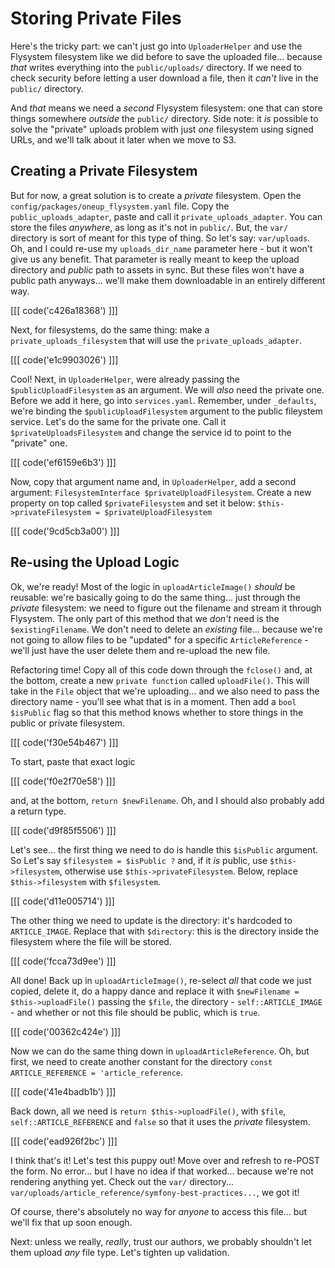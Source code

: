 # Storing Private Files

Here's the tricky part: we can't just go into `UploaderHelper` and use the Flysystem
filesystem like we did before to save the uploaded file... because *that* writes
everything into the `public/uploads/` directory. If we need to check security before
letting a user download a file, then it *can't* live in the `public/` directory.

And *that* means we need a *second* Flysystem filesystem: one that can store
things somewhere *outside* the `public/` directory. Side note: it *is* possible
to solve the "private" uploads problem with just *one* filesystem using signed URLs,
and we'll talk about it later when we move to S3.

## Creating a Private Filesystem

But for now, a great solution is to create a *private* filesystem. Open the
`config/packages/oneup_flysystem.yaml` file. Copy the `public_uploads_adapter`, paste
and call it `private_uploads_adapter`. You can store the files *anywhere*, as long
as it's not in `public/`. But, the `var/` directory is sort of meant for this type
of thing. So let's say: `var/uploads`. Oh, and I could re-use my `uploads_dir_name`
parameter here - but it won't give us any benefit. That parameter is really meant
to keep the upload directory and *public* path to assets in sync. But these files
won't have a public path anyways... we'll make them downloadable in an entirely
different way.

[[[ code('c426a18368') ]]]

Next, for filesystems, do the same thing: make a `private_uploads_filesystem` that
will use the `private_uploads_adapter`.

[[[ code('e1c9903026') ]]]

Cool! Next, in `UploaderHelper`, were already passing the `$publicUploadFilesystem`
as an argument. We will *also* need the private one. Before we add it here, go into
`services.yaml`. Remember, under `_defaults`, we're binding the
`$publicUploadFilesystem` argument to the public fileystem service. Let's do the
same for the private one. Call it `$privateUploadsFilesystem` and change the service
id to point to the "private" one.

[[[ code('ef6159e6b3') ]]]

Now, copy that argument name and, in `UploaderHelper`, add a second argument:
`FilesystemInterface $privateUploadFilesystem`. Create a new property on top
called `$privateFilesystem` and set it below:
`$this->privateFilesystem = $privateUploadFilesystem`

[[[ code('9cd5cb3a00') ]]]

## Re-using the Upload Logic

Ok, we're ready! Most of the logic in `uploadArticleImage()` *should* be reusable:
we're basically going to do the same thing... just through the *private* filesystem:
we need to figure out the filename and stream it through Flysystem. The only part
of this method that we *don't* need is the `$existingFilename`. We don't need to
delete an *existing* file... because we're not going to allow files to be "updated"
for a specific `ArticleReference` - we'll just have the user delete them and
re-upload the new file.

Refactoring time! Copy all of this code down through the `fclose()` and, at the bottom,
create a new `private function` called `uploadFile()`. This will take in the
`File` object that we're uploading... and we also need to pass the directory name -
you'll see what that is in a moment. Then add a `bool $isPublic` flag so that this
method knows whether to store things in the public or private filesystem.

[[[ code('f30e54b467') ]]]

To start, paste that exact logic

[[[ code('f0e2f70e58') ]]]

and, at the bottom, `return $newFilename`. Oh, and I should also probably add a
return type.

[[[ code('d9f85f5506') ]]]

Let's see... the first thing we need to do is handle this `$isPublic` argument. So
Let's say `$filesystem = $isPublic ?` and, if it *is* public, use `$this->filesystem`,
otherwise use `$this->privateFilesystem`. Below, replace `$this->filesystem` with
`$filesystem`.

[[[ code('d11e005714') ]]]

The other thing we need to update is the directory: it's hardcoded to `ARTICLE_IMAGE`.
Replace that with `$directory`: this is the directory inside the filesystem where
the file will be stored.

[[[ code('fcca73d9ee') ]]]

All done! Back up in `uploadArticleImage()`, re-select *all* that code we just copied,
delete it, do a happy dance and replace it with `$newFilename = $this->uploadFile()`
passing the `$file`, the directory - `self::ARTICLE_IMAGE` - and whether or not
this file should be public, which is `true`.

[[[ code('00362c424e') ]]]

Now we can do the same thing down in `uploadArticleReference`. Oh, but first, we
need to create another constant for the directory
`const ARTICLE_REFERENCE = 'article_reference`.

[[[ code('41e4badb1b') ]]]

Back down, all we need is `return $this->uploadFile()`, with `$file`,
`self::ARTICLE_REFERENCE` and `false` so that it uses the *private* filesystem.

[[[ code('ead926f2bc') ]]]

I think that's it! Let's test this puppy out! Move over and refresh to re-POST
the form. No error... but I have no idea if that worked... because we're not rendering
anything yet. Check out the `var/` directory...
`var/uploads/article_reference/symfony-best-practices...`, we got it!

Of course, there's absolutely no way for *anyone* to access this file... but we'll
fix that up soon enough.

Next: unless we really, *really*, trust our authors, we probably shouldn't let
them upload *any* file type. Let's tighten up validation.
